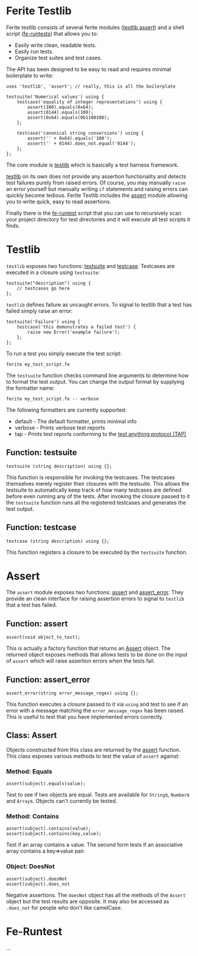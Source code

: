 Ferite Testlib
==============

Ferite testlib consists of several ferite modules ([testlib](#testlib),[assert](#assert))
and a shell script ([fe-runtests](#fe-runtests)) that allows you to:

- Easily write clean, readable tests.
- Easily run tests.
- Organize test suites and test cases.

The API has been designed to be easy to read and requires minimal boilerplate to write:

	uses 'testlib', 'assert'; // really, this is all the boilerplate
	
	testsuite('Numerical values') using {
		testcase('equality of integer representations') using {
			assert(100).equals(0x64);
			assert(0144).equals(100);
			assert(0x64).equals(0b1100100);
		};
		
		testcase('canonical string conversions') using {
			assert('' + 0x64).equals('100');
			assert('' + 0144).does_not.equal('0144');
		};
	};

The core module is [testlib](#testlib) which is basically a test harness framework.

[testlib](#testlib) on its own does not provide any assertion functionality and detects
test failures purely from raised errors. Of course, you may manually `raise` an error
yourself but manually writing `if` statements and raising errors can quickly become
tedious. Ferite Testlib includes the [assert](#assert) module allowing you to write
quick, easy to read assertions.

Finally there is the [fe-runtest](#fe-runtest) script that you can use to recursively
scan your project directory for test directories and it will execute all test scripts
it finds.

# Testlib

`testlib` exposes two functions: [testsuite](#function-testsuite) and
[testcase](#function-testcase). Testcases are executed in a closure using `testsuite`:

    testsuite("description") using {
		// testcases go here
	};

`testlib` defines failure as uncaught errors. To signal to testlib that a test has
failed simply raise an error:

    testsuite('Failure') using {
		testcase('this demonstrates a failed test') {
			raise new Error('example failure');
		};
	};

To run a test you simply execute the test script:

	ferite my_test_script.fe

The `testsuite` function checks command line arguments to determine how to format the
test output. You can change the output format by supplying the formatter name:

	ferite my_test_script.fe -- verbose
	
The following formatters are currently supported:

- default - The default formatter, prints minimal info
- verbose - Prints verbose test reports
- tap - Prints test reports conforming to the [test anything protocol (TAP)](http://testanything.org/)

## Function: testsuite

    testsuite (string description) using {};

This function is responsible for invoking the testcases. The testcases themselves
merely register their closures with the testsuite. This allows the testsuite to
automatically keep track of how many testcases are defined before even running any
of the tests. After invoking the closure passed to it the `testsuite` function runs
all the registered testcases and generates the test output.

## Function: testcase

    testcase (string description) using {};
	
This function registers a closure to be executed by the `testsuite` function.

# Assert

The `assert` module exposes two functions: [assert](#function-assert) and
[assert_error](#function-assert_error). They provide an clean interface for raising
assertion errors to signal to `testlib` that a test has failed.

## Function: assert

    assert(void object_to_test);

This is actually a factory function that returns an [Assert](#class-assert) object. The returned object
exposes methods that allows tests to be done on the input of `assert` which will
raise assertion errors when the tests fail.

## Function: assert_error

	assert_error(string error_message_regex) using {};
	
This function executes a closure passed to it via `using` and test to see if an error
with a message matching the `error_message_regex` has been raised. This is useful to
test that you have implemented errors correctly.

## Class: Assert

Objects constructed from this class are returned by the [assert](#function-assert)
function. This class exposes various methods to test the value of `assert` against:

### Method: Equals

	assert(subject).equals(value);

Test to see if two objects are equal. Tests are available for `String`s, `Number`s and
`Array`s. Objects can't currently be tested.

### Method: Contains

	assert(subject).contains(value);
	assert(subject).contains(key,value);
	
Test if an array contains a value. The second form tests if an associative array
contains a key=>value pair.

### Object: DoesNot

	assert(subject).doesNot
	assert(subject).does_not
	
Negative assertions. The `doesNot` object has all the methods of the `Assert` object
but the test results are opposite. It may also be accessed as `.does_not` for people
who don't like camelCase.

# Fe-Runtest

...
